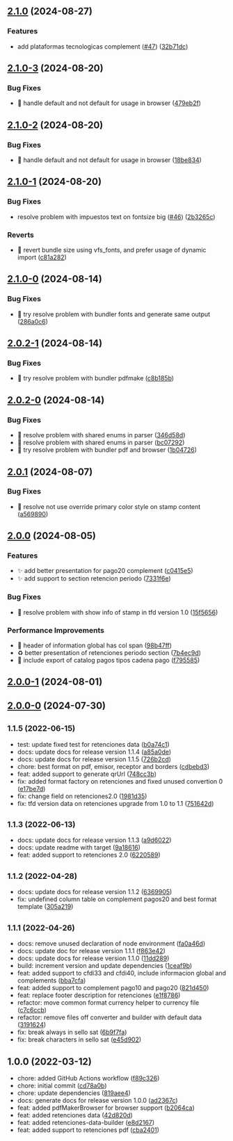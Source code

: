 ## [2.1.0](https://github.com/nodecfdi/cfdi-to-pdf/compare/v2.1.0-3...v2.1.0) (2024-08-27)

### Features

* add plataformas tecnologicas complement ([#47](https://github.com/nodecfdi/cfdi-to-pdf/issues/47)) ([32b71dc](https://github.com/nodecfdi/cfdi-to-pdf/commit/32b71dc4234fda0d8c73ee046eae50875e7c42f4))
## [2.1.0-3](https://github.com/nodecfdi/cfdi-to-pdf/compare/v2.1.0-2...v2.1.0-3) (2024-08-20)

### Bug Fixes

* :construction: handle default and not default for usage in browser ([479eb2f](https://github.com/nodecfdi/cfdi-to-pdf/commit/479eb2f34943bc6d65ede93020a49df17ab8aa0a))
## [2.1.0-2](https://github.com/nodecfdi/cfdi-to-pdf/compare/v2.1.0-1...v2.1.0-2) (2024-08-20)

### Bug Fixes

* :construction: handle default and not default for usage in browser ([18be834](https://github.com/nodecfdi/cfdi-to-pdf/commit/18be834b9393afd11c1964db91d4282b5be047a4))
## [2.1.0-1](https://github.com/nodecfdi/cfdi-to-pdf/compare/v2.1.0-0...v2.1.0-1) (2024-08-20)

### Bug Fixes

* resolve problem with impuestos text on fontsize big ([#46](https://github.com/nodecfdi/cfdi-to-pdf/issues/46)) ([2b3265c](https://github.com/nodecfdi/cfdi-to-pdf/commit/2b3265cdc3c835be3b5526c8aa07264872474f13))

### Reverts

* :construction: revert bundle size using vfs_fonts, and prefer usage of dynamic import ([c81a282](https://github.com/nodecfdi/cfdi-to-pdf/commit/c81a282d840ccf0c5a9ded8169ac06bf6b9b693d))
## [2.1.0-0](https://github.com/nodecfdi/cfdi-to-pdf/compare/v2.0.2-1...v2.1.0-0) (2024-08-14)

### Bug Fixes

* :bug: try resolve problem with bundler fonts and generate same output ([286a0c6](https://github.com/nodecfdi/cfdi-to-pdf/commit/286a0c640caa5ea4a0e62ef407ad5139d678d396))
## [2.0.2-1](https://github.com/nodecfdi/cfdi-to-pdf/compare/v2.0.2-0...v2.0.2-1) (2024-08-14)

### Bug Fixes

* :bug: try resolve problem with bundler pdfmake ([c8b185b](https://github.com/nodecfdi/cfdi-to-pdf/commit/c8b185bf5fa5f87289c0b06eab1083034328e0c5))
## [2.0.2-0](https://github.com/nodecfdi/cfdi-to-pdf/compare/v2.0.1...v2.0.2-0) (2024-08-14)

### Bug Fixes

* :bug: resolve problem with shared enums in parser ([346d58d](https://github.com/nodecfdi/cfdi-to-pdf/commit/346d58d5ad1000da9924504f553e0acf80cb0664))
* :bug: resolve problem with shared enums in parser ([bc07292](https://github.com/nodecfdi/cfdi-to-pdf/commit/bc072925d8385e20a5e89c5a596523f8c1903d38))
* :bug: try resolve problem with bundler pdf and browser ([1b04726](https://github.com/nodecfdi/cfdi-to-pdf/commit/1b04726b96122cd4aa1cf10fefca0cbe621266d7))
## [2.0.1](https://github.com/nodecfdi/cfdi-to-pdf/compare/v2.0.0...v2.0.1) (2024-08-07)

### Bug Fixes

* :bug: resolve not use override primary color style on stamp content ([a569890](https://github.com/nodecfdi/cfdi-to-pdf/commit/a56989014a7aca3714826f34c974a14eceda5b35))
## [2.0.0](https://github.com/nodecfdi/cfdi-to-pdf/compare/v2.0.0-1...v2.0.0) (2024-08-05)

### Features

* :sparkles: add better presentation for pago20 complement ([c0415e5](https://github.com/nodecfdi/cfdi-to-pdf/commit/c0415e57eed69b99858e5d6193f41008055f102c))
* :sparkles: add support to section retencion periodo ([7331f6e](https://github.com/nodecfdi/cfdi-to-pdf/commit/7331f6e603b209430ed8a812f2b65248ca09fc06))

### Bug Fixes

* :bug: resolve problem with show info of stamp in tfd version 1.0 ([15f5656](https://github.com/nodecfdi/cfdi-to-pdf/commit/15f5656b3408f4ec5c989cd1cd8757bb49741dcb))

### Performance Improvements

* :construction: header of information global has col span ([98b47ff](https://github.com/nodecfdi/cfdi-to-pdf/commit/98b47ffcb6da68035f3d2d82112da97a232a50e2))
* :recycle: better presentation of retenciones periodo section ([7b4ec9d](https://github.com/nodecfdi/cfdi-to-pdf/commit/7b4ec9d6c3767a939f86ab6122296a6e0aa142bf))
* :wrench: include export of catalog pagos tipos cadena pago ([f795585](https://github.com/nodecfdi/cfdi-to-pdf/commit/f795585dd6861ec4a53e2e6226a88fed88a61739))
## [2.0.0-1](https://github.com/nodecfdi/cfdi-to-pdf/compare/v2.0.0-0...v2.0.0-1) (2024-08-01)
## [2.0.0-0](https://github.com/nodecfdi/cfdi-to-pdf/compare/v1.6.0...v2.0.0-0) (2024-07-30)
## <small>1.1.5 (2022-06-15)</small>

* test: update fixed test for retenciones data ([b0a74c1](https://github.com/nodecfdi/cfdi-to-pdf/commit/b0a74c1))
* docs: update docs for release version 1.1.4 ([a85a0de](https://github.com/nodecfdi/cfdi-to-pdf/commit/a85a0de))
* docs: update docs for release version 1.1.5 ([726b2cd](https://github.com/nodecfdi/cfdi-to-pdf/commit/726b2cd))
* chore: best format on pdf, emisor, receptor and borders ([cdbebd3](https://github.com/nodecfdi/cfdi-to-pdf/commit/cdbebd3))
* feat: added support to generate qrUrl ([748cc3b](https://github.com/nodecfdi/cfdi-to-pdf/commit/748cc3b))
* fix: added format factory on retenciones and fixed unused convertion 0 ([e17be7d](https://github.com/nodecfdi/cfdi-to-pdf/commit/e17be7d))
* fix: change field on retenciones2.0 ([1981d35](https://github.com/nodecfdi/cfdi-to-pdf/commit/1981d35))
* fix: tfd version data on retenciones upgrade from 1.0 to 1.1 ([751642d](https://github.com/nodecfdi/cfdi-to-pdf/commit/751642d))



## <small>1.1.3 (2022-06-13)</small>

* docs: update docs for release version 1.1.3 ([a9d6022](https://github.com/nodecfdi/cfdi-to-pdf/commit/a9d6022))
* docs: update readme with target ([9a18616](https://github.com/nodecfdi/cfdi-to-pdf/commit/9a18616))
* feat: added support to retenciones 2.0 ([6220589](https://github.com/nodecfdi/cfdi-to-pdf/commit/6220589))



## <small>1.1.2 (2022-04-28)</small>

* docs: update docs for release version 1.1.2 ([6369905](https://github.com/nodecfdi/cfdi-to-pdf/commit/6369905))
* fix: undefined column table on complement pagos20 and best format template ([305a219](https://github.com/nodecfdi/cfdi-to-pdf/commit/305a219))



## <small>1.1.1 (2022-04-26)</small>

* docs: remove unused declaration of node environment ([fa0a46d](https://github.com/nodecfdi/cfdi-to-pdf/commit/fa0a46d))
* docs: update doc for release version 1.1.1 ([f863e42](https://github.com/nodecfdi/cfdi-to-pdf/commit/f863e42))
* docs: update docs for release version 1.1.0 ([11dd289](https://github.com/nodecfdi/cfdi-to-pdf/commit/11dd289))
* build: increment version and update dependencies ([1ceaf9b](https://github.com/nodecfdi/cfdi-to-pdf/commit/1ceaf9b))
* feat: added support to cfdi33 and cfdi40, include informacion global and complements ([bba7cfa](https://github.com/nodecfdi/cfdi-to-pdf/commit/bba7cfa))
* feat: added support to complement pago10 and pago20 ([821d450](https://github.com/nodecfdi/cfdi-to-pdf/commit/821d450))
* feat: replace footer description for retenciones ([e1f8786](https://github.com/nodecfdi/cfdi-to-pdf/commit/e1f8786))
* refactor: move common format currency helper to currency file ([c7c6ccb](https://github.com/nodecfdi/cfdi-to-pdf/commit/c7c6ccb))
* refactor: remove files off converter and builder with default data ([3191624](https://github.com/nodecfdi/cfdi-to-pdf/commit/3191624))
* fix: break always in sello sat ([6b9f7fa](https://github.com/nodecfdi/cfdi-to-pdf/commit/6b9f7fa))
* fix: break characters in sello sat ([e45d902](https://github.com/nodecfdi/cfdi-to-pdf/commit/e45d902))



## 1.0.0 (2022-03-12)

* chore: added GitHub Actions workflow ([f89c326](https://github.com/nodecfdi/cfdi-to-pdf/commit/f89c326))
* chore: initial commit ([cd78a0b](https://github.com/nodecfdi/cfdi-to-pdf/commit/cd78a0b))
* chore: update dependencies ([819aee4](https://github.com/nodecfdi/cfdi-to-pdf/commit/819aee4))
* docs: generate docs for release version 1.0.0 ([ad2367c](https://github.com/nodecfdi/cfdi-to-pdf/commit/ad2367c))
* feat: added pdfMakerBrowser for browser support ([b2064ca](https://github.com/nodecfdi/cfdi-to-pdf/commit/b2064ca))
* feat: added retenciones data ([42d820d](https://github.com/nodecfdi/cfdi-to-pdf/commit/42d820d))
* feat: added retenciones-data-builder ([e8d2167](https://github.com/nodecfdi/cfdi-to-pdf/commit/e8d2167))
* feat: added support to retenciones pdf ([cba2401](https://github.com/nodecfdi/cfdi-to-pdf/commit/cba2401))



